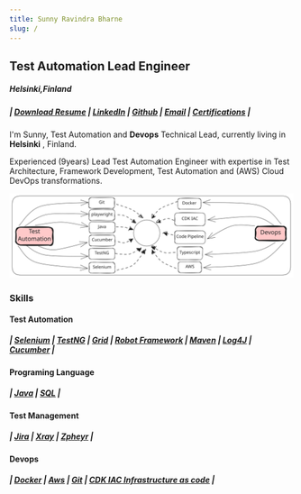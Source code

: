 ```yaml
---
title: Sunny Ravindra Bharne
slug: /
---
```


## Test Automation Lead Engineer

##### Helsinki,Finland

##### | [Download Resume](../../static/resume/SunnyRavindra_Resume.pdf) | [LinkedIn](https://www.linkedin.com/in/sunnybharne) | [Github](https://github.com/sunnyRavindra) | [Email](mailto:sunny.bharne.automation@gmail.com?subject=Test_Automation_Expert) | [Certifications](https://www.linkedin.com/in/sunnybharne/details/certifications/) |




I'm Sunny, Test Automation and **Devops** Technical Lead, currently living in **Helsinki** , Finland.

Experienced (9years) Lead Test Automation Engineer with expertise in Test
Architecture, Framework Development, Test Automation and (AWS) Cloud DevOps
transformations.

![Banner](../../static/img/Banner.svg)

### Skills 

#### Test Automation
##### | [Selenium](https://botcat.org/1Selenium) | [TestNG](https://botcat.org/1TestNG) | [Grid](https://botcat.org/2Grid) | [Robot Framework](https://botcat.org/Robot-Framework) | [Maven](https://botcat.org/2Maven) | [Log4J](https://botcat.org/2Log4J) | [Cucumber](https://botcat.org/2Log4J) |

#### Programing Language
##### | [Java](https://botcat.org/1Java) | [SQL](https://botcat.org/1Java) |

#### Test Management
##### | [Jira](https://botcat.org/3Jira) | [Xray](https://botcat.org/3Xray) | [Zpheyr](https://botcat.org/2Zpheyr) | 

#### Devops
##### | [Docker](https://botcat.org/3Docker) | [Aws](https://botcat.org/3Aws) | [Git](https://botcat.org/2Git) | [CDK IAC Infrastructure as code](https://botcat.org/3CDK) |
